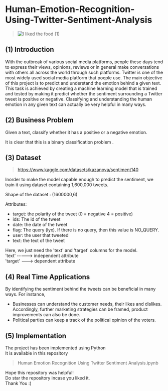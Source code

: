 # Human-Emotion-Recognition-Using-Twitter-Sentiment-Analysis

> ![I liked the food (1)](https://user-images.githubusercontent.com/83130336/188488944-4e879e77-0c56-4bb8-bf83-844e2fcdca7d.jpg)

## (1) Introduction
With the outbreak of various social media platforms, people these days tend to
express their views, opinions, reviews
or in general make conversations with others all across the world through such platforms. Twitter is one of the most 
widely used social media platform that poeple use. The main objective of this project is to predict and understand the emotion behind a given text. This task is achieved by creating a machine learning model that is trained and tested by making it predict whether the sentiment surrounding a Twitter tweet is positive or negative. Classifying and understanding the human emotion in any given text can actually be very helpful in many ways.

## (2) Business Problem
<p>Given a text, classify whether it has a positive or a negative emotion. </p>
It is clear that this is a binary classification problem .

## (3) Dataset
> https://www.kaggle.com/datasets/kazanova/sentiment140 </br>
<p> Inorder to make the model capable enough to predict the sentiment, we train it using  dataset containing 1,600,000 tweets. </p>

Shape of the dataset : (1600000,6)

Attributes:
- target: the polarity of the tweet (0 = negative 4 = positive)
- ids: The id of the tweet
- date: the date of the tweet
- flag: The query (lyx). If there is no query, then this value is NO_QUERY.
- user: the user that tweeted 
- text: the text of the tweet 
<p> Here, we just need the 'text' and 'target' columns for the model.</br>
'text' -----> independent attribute </br>
'target' ---> dependent attribute </p>

## (4) Real Time Applications
By identifying the sentiment behind the tweets can be beneficial in many ways. For instance,
- Businesses can understand the customer needs, their likes and dislikes.
  Accordingly, further marketing strategies can be framed, product improvements can also be done.
- Political parties can keep a track of the political opinion of the voters.
    
## (5) Implementation
The project has been implemented using Python </br>
It is available in this repository </br>
> Human Emotion Recognition Using Twitter Sentiment Analysis.ipynb </br>

Hope this repository was helpful! </br>
Do star the repository incase you liked it. </br>
Thank You :)
